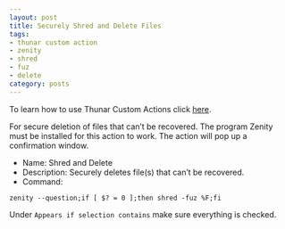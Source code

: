 ```yaml
---
layout: post
title: Securely Shred and Delete Files
tags:
- thunar custom action
- zenity
- shred
- fuz
- delete
category: posts
---
```

To learn how to use Thunar Custom Actions click [here](http://birchwell.github.io/posts/convert-video-to-avi/).

For secure deletion of files that can’t be recovered. The program Zenity must be installed for this action to work. The action will pop up a confirmation window.

* Name: Shred and Delete
* Description: Securely deletes file(s) that can’t be recovered.
* Command: 

`zenity --question;if [ $? = 0 ];then shred -fuz %F;fi`

Under `Appears if selection contains` make sure everything is checked.
